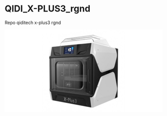 # QIDI_X-PLUS3_rgnd
 Repo qiditech x-plus3 rgnd

 ![Alt text](qidi_tech_x-plus_3_3d_printer_image6-1200x630-849418013.jpg)
